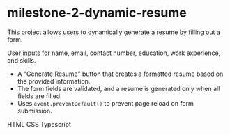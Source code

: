 # milestone-2-dynamic-resume
This project allows users to dynamically generate a resume by filling out a form.

User inputs for name, email, contact number, education, work experience, and skills.
- A "Generate Resume" button that creates a formatted resume based on the provided information.
- The form fields are validated, and a resume is generated only when all fields are filled.
- Uses `event.preventDefault()` to prevent page reload on form submission.


HTML
CSS
Typescript
